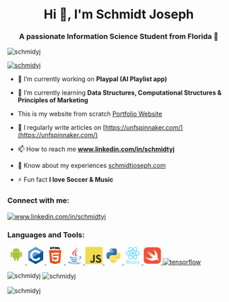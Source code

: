<h1 align="center">Hi 👋, I'm Schmidt Joseph</h1>
<h3 align="center">A passionate Information Science Student from Florida 🌴</h3>

<p align="left"> <img src="https://komarev.com/ghpvc/?username=schmidyj&label=Profile%20views&color=0e75b6&style=flat" alt="schmidyj" /> </p>

<p align="left"> <a href="https://github.com/ryo-ma/github-profile-trophy"><img src="https://github-profile-trophy.vercel.app/?username=schmidyj" alt="schmidyj" /></a> </p>

- 🔭 I’m currently working on **Playpal (AI Playlist app)**

- 🌱 I’m currently learning **Data Structures, Computational Structures & Principles of Marketing**

- This is my website from scratch [Portfolio Website](schmidtjoseph.com)

- 📝 I regularly write articles on [https://unfspinnaker.com/](https://unfspinnaker.com/)

- 📫 How to reach me **www.linkedin.com/in/schmidtyj**

- 📄 Know about my experiences [schmidtjoseph.com](schmidtjoseph.com)

- ⚡ Fun fact **I love Soccer & Music**

<h3 align="left">Connect with me:</h3>
<p align="left">
<a href="https://linkedin.com/in/www.linkedin.com/in/schmidtyj" target="blank"><img align="center" src="https://raw.githubusercontent.com/rahuldkjain/github-profile-readme-generator/master/src/images/icons/Social/linked-in-alt.svg" alt="www.linkedin.com/in/schmidtyj" height="30" width="40" /></a>
</p>

<h3 align="left">Languages and Tools:</h3>
<p align="left"> <a href="https://developer.android.com" target="_blank" rel="noreferrer"> <img src="https://raw.githubusercontent.com/devicons/devicon/master/icons/android/android-original-wordmark.svg" alt="android" width="40" height="40"/> </a> <a href="https://www.cprogramming.com/" target="_blank" rel="noreferrer"> <img src="https://raw.githubusercontent.com/devicons/devicon/master/icons/c/c-original.svg" alt="c" width="40" height="40"/> </a> <a href="https://www.w3.org/html/" target="_blank" rel="noreferrer"> <img src="https://raw.githubusercontent.com/devicons/devicon/master/icons/html5/html5-original-wordmark.svg" alt="html5" width="40" height="40"/> </a> <a href="https://www.java.com" target="_blank" rel="noreferrer"> <img src="https://raw.githubusercontent.com/devicons/devicon/master/icons/java/java-original.svg" alt="java" width="40" height="40"/> </a> <a href="https://developer.mozilla.org/en-US/docs/Web/JavaScript" target="_blank" rel="noreferrer"> <img src="https://raw.githubusercontent.com/devicons/devicon/master/icons/javascript/javascript-original.svg" alt="javascript" width="40" height="40"/> </a> <a href="https://www.python.org" target="_blank" rel="noreferrer"> <img src="https://raw.githubusercontent.com/devicons/devicon/master/icons/python/python-original.svg" alt="python" width="40" height="40"/> </a> <a href="https://reactjs.org/" target="_blank" rel="noreferrer"> <img src="https://raw.githubusercontent.com/devicons/devicon/master/icons/react/react-original-wordmark.svg" alt="react" width="40" height="40"/> </a> <a href="https://developer.apple.com/swift/" target="_blank" rel="noreferrer"> <img src="https://raw.githubusercontent.com/devicons/devicon/master/icons/swift/swift-original.svg" alt="swift" width="40" height="40"/> </a> <a href="https://www.tensorflow.org" target="_blank" rel="noreferrer"> <img src="https://www.vectorlogo.zone/logos/tensorflow/tensorflow-icon.svg" alt="tensorflow" width="40" height="40"/> </a> </p>

<p><img align="left" src="https://github-readme-stats.vercel.app/api/top-langs?username=schmidyj&show_icons=true&locale=en&layout=compact" alt="schmidyj" /></p>

<p>&nbsp;<img align="center" src="https://github-readme-stats.vercel.app/api?username=schmidyj&show_icons=true&locale=en" alt="schmidyj" /></p>

<p><img align="center" src="https://github-readme-streak-stats.herokuapp.com/?user=schmidyj&" alt="schmidyj" /></p>
